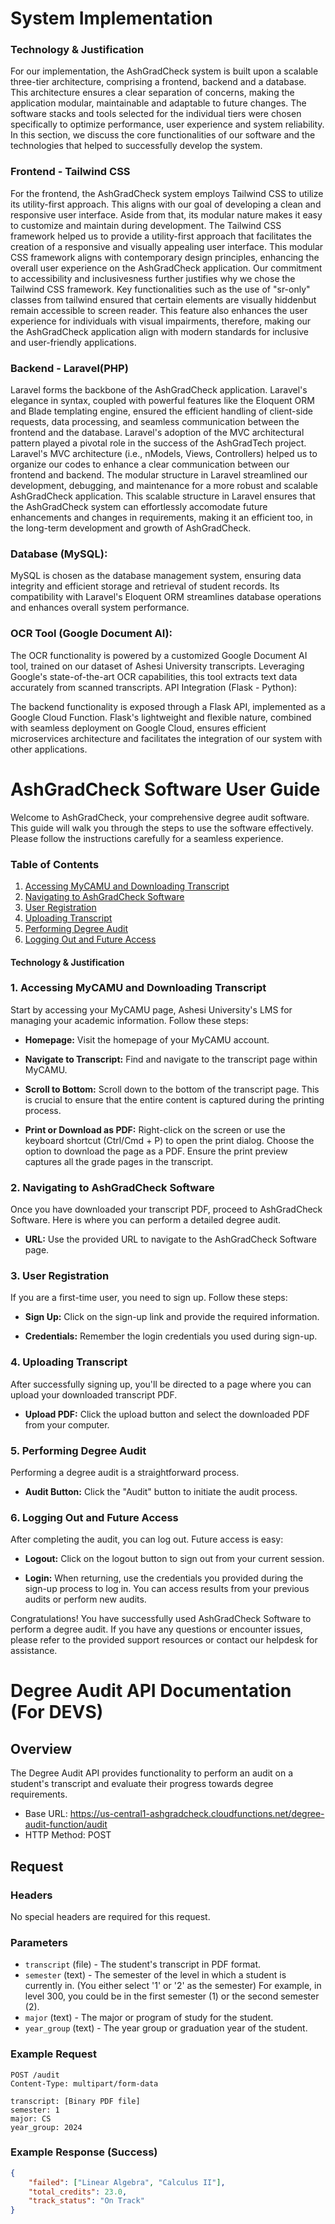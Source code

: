 # System Implementation

### Technology & Justification

For our implementation, the AshGradCheck system is built upon a scalable three-tier architecture, comprising a frontend, backend and a database. This architecture ensures a clear separation of concerns, making the application modular, maintainable and adaptable to future changes. The software stacks and tools selected for the individual tiers were chosen specifically to optimize performance, user experience and system reliability. In this section, we discuss the core functionalities of our software and the technologies that helped to successfully develop the system. 


### Frontend - Tailwind CSS
For the frontend, the AshGradCheck system employs Tailwind CSS to utilize its utility-first approach. This aligns with our goal of developing a clean and responsive user interface. Aside from that, its modular nature makes it easy to customize and maintain during development. The Tailwind CSS framework helped us to provide a utility-first approach that facilitates the creation of a responsive and visually appealing user interface. This modular CSS framework aligns with contemporary design principles, enhancing the overall user experience on the AshGradCheck application. Our commitment to accessibility and inclusivesness further justifies why we chose the Tailwind CSS framework. Key functionalities such as the use of "sr-only" classes from tailwind ensured that certain elements are visually hiddenbut remain accessible to screen reader. This feature also enhances the user experience for individuals with visual impairments, therefore, making our the AshGradCheck application align with modern standards for inclusive and user-friendly applications.



### Backend - Laravel(PHP)
Laravel forms the backbone of the AshGradCheck application. Laravel's elegance in syntax, coupled with powerful features like the Eloquent ORM and Blade templating engine, ensured the efficient handling of client-side requests, data processing, and seamless communication between the frontend and the database.  Laravel's adoption of the MVC architectural pattern played a pivotal role in the success of the AshGradTech project. Laravel's MVC architecture (i.e., nModels, Views, Controllers) helped us to organize our codes to enhance a clear communication between our frontend and backend. The modular structure in Laravel streamlined our development, debugging, and maintenance for a more robust and scalable AshGradCheck application. This scalable structure in Laravel ensures that the AshGradCheck system can effortlessly accomodate future enhancements and changes in requirements, making it an efficient too, in the long-term development and growth of AshGradCheck.


### Database (MySQL):

MySQL is chosen as the database management system, ensuring data integrity and efficient storage and retrieval of student records. Its compatibility with Laravel's Eloquent ORM streamlines database operations and enhances overall system performance. 


### OCR Tool (Google Document AI):

The OCR functionality is powered by a customized Google Document AI tool, trained on our dataset of Ashesi University transcripts. Leveraging Google's state-of-the-art OCR capabilities, this tool extracts text data accurately from scanned transcripts.
API Integration (Flask - Python):

The backend functionality is exposed through a Flask API, implemented as a Google Cloud Function. Flask's lightweight and flexible nature, combined with seamless deployment on Google Cloud, ensures efficient microservices architecture and facilitates the integration of our system with other applications.


# AshGradCheck Software User Guide

Welcome to AshGradCheck, your comprehensive degree audit software. This guide will walk you through the steps to use the software effectively. Please follow the instructions carefully for a seamless experience.

### Table of Contents
1. [Accessing MyCAMU and Downloading Transcript](#accessing-mycamu-and-downloading-transcript)
2. [Navigating to AshGradCheck Software](#navigating-to-ashgradcheck-software)
3. [User Registration](#user-registration)
4. [Uploading Transcript](#uploading-transcript)
5. [Performing Degree Audit](#performing-degree-audit)
6. [Logging Out and Future Access](#logging-out-and-future-access)
  

#### Technology & Justification<a name="technology--justification"></a>

### 1. Accessing MyCAMU and Downloading Transcript<a name="accessing-mycamu-and-downloading-transcript"></a>

Start by accessing your MyCAMU page, Ashesi University's LMS for managing your academic information. Follow these steps:

- **Homepage:** Visit the homepage of your MyCAMU account.

- **Navigate to Transcript:** Find and navigate to the transcript page within MyCAMU.

- **Scroll to Bottom:** Scroll down to the bottom of the transcript page. This is crucial to ensure that the entire content is captured during the printing process.

- **Print or Download as PDF:** Right-click on the screen or use the keyboard shortcut (Ctrl/Cmd + P) to open the print dialog. Choose the option to download the page as a PDF. Ensure the print preview captures all the grade pages in the transcript.

### 2. Navigating to AshGradCheck Software<a name="navigating-to-ashgradcheck-software"></a>

Once you have downloaded your transcript PDF, proceed to AshGradCheck Software. Here is where you can perform a detailed degree audit.

- **URL:** Use the provided URL to navigate to the AshGradCheck Software page.

### 3. User Registration<a name="user-registration"></a>

If you are a first-time user, you need to sign up. Follow these steps:

- **Sign Up:** Click on the sign-up link and provide the required information.
  
- **Credentials:** Remember the login credentials you used during sign-up.

### 4. Uploading Transcript<a name="uploading-transcript"></a>

After successfully signing up, you'll be directed to a page where you can upload your downloaded transcript PDF.

- **Upload PDF:** Click the upload button and select the downloaded PDF from your computer.

### 5. Performing Degree Audit<a name="performing-degree-audit"></a>

Performing a degree audit is a straightforward process.

- **Audit Button:** Click the "Audit" button to initiate the audit process.

### 6. Logging Out and Future Access<a name="logging-out-and-future-access"></a>

After completing the audit, you can log out. Future access is easy:

- **Logout:** Click on the logout button to sign out from your current session.

- **Login:** When returning, use the credentials you provided during the sign-up process to log in. You can access results from your previous audits or perform new audits.

Congratulations! You have successfully used AshGradCheck Software to perform a degree audit. If you have any questions or encounter issues, please refer to the provided support resources or contact our helpdesk for assistance.




# Degree Audit API Documentation (For DEVS)

## Overview

The Degree Audit API provides functionality to perform an audit on a student's transcript and evaluate their progress towards degree requirements.

- Base URL: https://us-central1-ashgradcheck.cloudfunctions.net/degree-audit-function/audit
- HTTP Method: POST

## Request

### Headers

No special headers are required for this request.

### Parameters

- `transcript` (file) - The student's transcript in PDF format.
- `semester` (text) - The semester of the level in which a student is currently in. (You either select '1' or '2' as the semester) For example, in level 300, you could be in the first semester (1) or the second semester (2).
- `major` (text) - The major or program of study for the student.
- `year_group` (text) - The year group or graduation year of the student.

### Example Request

```http
POST /audit
Content-Type: multipart/form-data

transcript: [Binary PDF file]
semester: 1
major: CS
year_group: 2024
```

### Example Response (Success)
```json
{
    "failed": ["Linear Algebra", "Calculus II"],
    "total_credits": 23.0,
    "track_status": "On Track"
}
```
